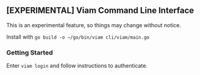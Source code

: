 ## [EXPERIMENTAL] Viam Command Line Interface

This is an experimental feature, so things may change without notice.

Install with `go build -o ~/go/bin/viam cli/viam/main.go`

### Getting Started
Enter `viam login` and follow instructions to authenticate.

